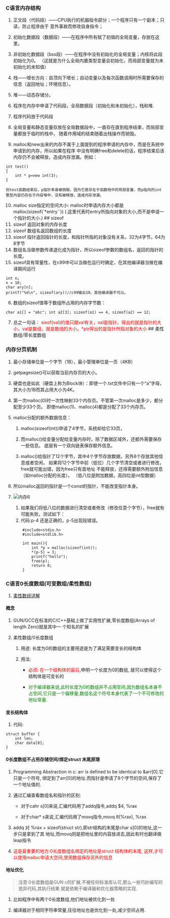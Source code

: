 ### C语言内存结构 
1. 正文段（代码段）——CPU执行的机器指令部分；一个程序只有一个副本；只读，防止程序由于
意外事故而修改自身指令； 

2. 初始化数据段（数据段）——在程序中所有赋了初值的全局变量，存放在这里。 

3. 非初始化数据段（bss段）——在程序中没有初始化的全局变量；内核将此段初始化为0。
（这就是为什么全局内置类型变量会初始化，而局部变量就为未初始化的未知值） 

4. 栈——增长方向：自顶向下增长；自动变量以及每次函数调用时所需要保存的信息（返回地址；环境信息）。 

5. 堆——动态存储分。 
	
6. 程序在内存中申请了代码段，全局数据段（初始化和未初始化），栈和堆.

7. 程序代码放于代码段

8. 全局变量和静态变量存放在全局数据段中，一直存在直到程序结束，而局部变量都放于临时的栈中，
随着作用域的结束随着出栈操作而销毁。

9. malloc和new出来的内存不属于上面提到的程序申请的内存中，而是在系统中申请到的内存，所以如果在程序
中没有明确free和delete的话，程序结束后该内存仍不会被释放，造成内存泄漏。例如： 
```
int test() 
{ 
	int * p=new int(3); 
} 
```

	则test函数结束后，p指针本身被销毁，因为它是存在于函数栈中的局部变量，而p指向的int整型内容仍存在于内容堆中，没有被释放，造成内存泄漏。 

10. malloc size指定的空间大小:
	malloc时申请内存大小都是malloc(sizeof(`*entry``))
(.这里代表时entry所指向对象的大小,而不是申请一个指针的大小.)
﻿## sizeof
1. sizeof 返回对象的内存长度
2. sizeof 数组名返回数组的长度
3. sizeof 指针返回指针的长度，和指针所指的对象没有关系，32为4字节，64为8字节
4. 数组名当做参数传递退化成为指针，所以sizeof参数的数组名，返回的指针的长度。
5. sizeof具有常量性，在c99中可以当做在运行时确定，在其他编译器当做在编译期间运行
    
```
int n;
n = 10; 
char ary[n];
printf("%d\n", sizeof(ary))//c99输出10，其他编译器不可以。
```

6. 数组的sizeof值等于数组所占用的内存字节数：

```
char a1[] = "abc"; int a2[3]; sizeof(a1) == 4, sizeof(a2) == 12;
```
7. 总之一句话：
    <font color=red>sieof(val)的值只跟val有关，val是指针，得出的就是指针的大小，val是数组，就是数组的大小。*ptr得出的是指针所指对象的大小</font>
﻿## 柔性数组/零长度数组
### 内存分页机制
1. 最小存储单位是一个字节（1B），最小管理单位是一页（4KB）

2. getpagesize()可以获取当前内存页的大小。

3. 硬盘也是如此（硬盘上称为Block块）：即使一个.txt文件中只有一个“a”字母，
其大小为1B而其占用大小为4K。

4. 第一次malloc(0)时一次性映射33个内存页。不管第一次malloc是多少，都分配至少33个页。
即使malloc(1)、malloc(4)都是分配了33个内存页。

5. malloc分配的额外数据信息：
	1. malloc(sizeof(int))申请了4字节，系统却给它33页，

	2. 而malloc()给变量分配给变量内存时，除了数据区域外，还额外需要保存一些信息。
	底层有一个双向链表保存额外信息。

	3. malloc()给指针了12个字节，其中4个字节存放数据，另外8个存放其他信息或者空闲，
	如果将12个字节中前（低位）几个字节清空或者进行修改，free就可能出错，因为free只有首地址
	不能释放，还得需要额外附加信息（如malloc分配的长度）。
	（低八位是附加数据，高四位是int型数据）

6. 所以malloc返回的指针是一个const的指针，不能改变指针本身。

7. ![内存6](内存6.png)
	1. 如果我们将低八位的数据进行清空或者修改（修改任意个字节），free就有可能失败，测试如下： 
	2. 代码:p-4 还是正确的，p-5出现段错误。
	```
		#include<stdio.h>
		#include<stdlib.h>
		
		int main(){
			int *p = malloc(sizeof(int));
			*(p-5) = 3;
			printf("hello");
			free(p);
			return 0;
		}
	```

### C语言0长度数组(可变数组/柔性数组)
1. [柔性数组详解](https://blog.csdn.net/gatieme/article/details/64131322)

#### 概念
1. GUN/GCC在标准的C/C++基础上做了实用性扩展,零长度数组(Arrays of length Zero)就是其中一
个知名的扩展

2. 柔性数组/0长度数组
	1. 用途: 长度为0的数组的主要用途是为了满足需要变长的结构体

	2. 用法:
		- <font color=red>必须: 在一个结构体的最后</font>,申明一个长度为0的数组,
		就可以使得这个结构体是可变长的

		- <font color=green>对于编译器来说,此时长度为0的数组并不占用空间,因为数组名本身不
		占空间,它只是一个偏移量,数组名这个符号本身代表了一个不可修改的地址常量.</font>

#### 变长结构体
1. 代码:
```
struct buffer {
	int len;
	char data[0];
} 
```

#### 0长度数组不占用存储空间/绑定struct 末尾原理
1. Programming Abstraction in c: arr is defined to be identical to &arr[0].它只是一个符号,
绑定到了arr[0]的地址.而指针是申请了8个字节的空间,保存了一个地址值的.

2. 通过汇编查看数组名和指针的区别:
	- 对于cahr s[0]来说,汇编代码用了addq指令,addq $4, %rax

	- 对于char* s来说,汇编代码用了movq指令,movq 8(%rax), %rax

3. addq 对 %rax + sizeof(struct str),即str结构的末尾是char s[0]的地址,这一步只是拿到了其
地址,而movq则是把地址里的内容放进去,因此有时也翻译做leap指令

4. <font color=red>这是最重要的地方:0长度数组名绑定的地址是struct 结构体的末尾,
这样,才可以使用malloc申请大空间,使用数组保存另外的信息</font>

#### 地址优化
> 注意:0长度数组是GUN c的扩展,不被任何标准库认可,那么一些巧妙编写的诡异代码,其执行结果
就是依赖于编译器和优化器策略的实现.

1. 比如程序中有两个0长度数组,他们地址被优化到一处

2. 编译器对于相同字符串常量,往往地址也是优化到一处,减少空间占用.

